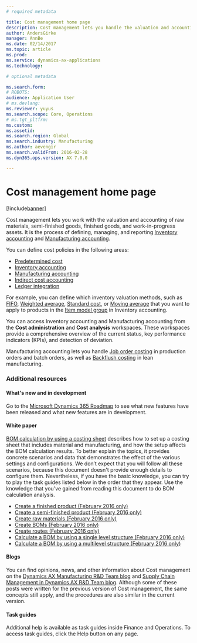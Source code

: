 ```yaml
---
# required metadata

title: Cost management home page
description: Cost management lets you handle the valuation and accounting of raw materials, semi-finished goods, finished goods, and work in progress assets. 
author: AndersGirke
manager: AnnBe
ms.date: 02/14/2017
ms.topic: article
ms.prod:
ms.service: dynamics-ax-applications
ms.technology:

# optional metadata

ms.search.form: 
# ROBOTS:
audience: Application User
# ms.devlang: 
ms.reviewer: yuyus
ms.search.scope: Core, Operations
# ms.tgt_pltfrm:
ms.custom: 
ms.assetid: 
ms.search.region: Global
ms.search.industry: Manufacturing
ms.author: aevengir
ms.search.validFrom: 2016-02-28
ms.dyn365.ops.version: AX 7.0.0

---
```


# Cost management home page

[!include[banner](../includes/banner.md)]

Cost management lets you work with the valuation and accounting of raw materials, semi-finished goods, finished goods, and work-in-progress assets. It is the process of defining, managing, and reporting [Inventory accounting](../supply-chain/cost-management/cost-object.md) and [Manufacturing accounting](../supply-chain/cost-management/bom-calculations.md).

You can define cost policies in the following areas: 
-  [Predetermined cost](../supply-chain/cost-management/costing-versions.md)
-  [Inventory accounting](../supply-chain/cost-management/cost-object.md)
-  [Manufacturing accounting](../supply-chain/cost-management/bom-calculations.md)
-  [Indirect cost accounting](../supply-chain/cost-management/costing-sheets.md)
-  [Ledger integration](../supply-chain/cost-management/production-order-cost-analysis.md)

For example, you can define which inventory valuation methods, such as [FIFO](../supply-chain/cost-management/fifo-physical-value-marking.md), [Weighted average](../supply-chain/cost-management/weighted-average-physical-value-marking.md), [Standard cost](../supply-chain/cost-management/prerequisites-standard-costs.md), or [Moving average](../supply-chain/cost-management/moving-average.md) that you want to apply to products in the [Item model group](../supply-chain/inventory/reserve-inventory-quantities.md) in Inventory accounting.

You can access Inventory accounting and Manufacturing accounting from the **Cost administration** and **Cost analysis** workspaces. These workspaces provide a comprehensive overview of the current status, key performance indicators (KPIs), and detection of deviation. 

Manufacturing accounting lets you handle [Job order costing](../supply-chain/cost-management/production-order-cost-analysis.md) in production orders and batch orders, as well as [Backflush costing](../supply-chain/cost-management/backflush-costing.md) in lean manufacturing.

### Additional resources

#### What's new and in development

Go to the [Microsoft Dynamics 365 Roadmap](https://roadmap.dynamics.com/) to see what new features have been released and what new 
features are in development. 

#### White paper
[BOM calculation by using a costing sheet](https://mbs.microsoft.com/customersource/northamerica/AX/learning/documentation/white-papers/365operationsbomcalsheet) describes how to set up a costing sheet that includes material and manufacturing, and how the setup affects the BOM calculation results. To better explain the topics, it provides concrete scenarios and data that demonstrates the effect of the various settings and configurations. We don’t expect that you will follow all these scenarios, because this document doesn't provide enough details to configure them. Nevertheless, if you have the basic knowledge, you can try to play the task guides listed below in the order that they appear. Use the knowledge that you’ve gained from reading this document to do BOM calculation analysis. 

-  [Create a finished product (February 2016 only)](../supply-chain/cost-management/tasks/create-finished-product-2016-02.md)
-  [Create a semi-finished product (February 2016 only)](../supply-chain/cost-management/tasks/create-semi-finished-product-2016-02.md)
-  [Create raw materials (February 2016 only)](../supply-chain/cost-management/tasks/create-raw-materials-2016-02.md)
-  [Create BOMs (February 2016 only)](../supply-chain/cost-management/tasks/create-boms-2016-02.md)
-  [Create routes (February 2016 only)](../supply-chain/cost-management/tasks/create-routes-2016-02.md)
-  [Calculate a BOM by using a single level structure (February 2016 only)](../supply-chain/cost-management/tasks/calculate-bom-single-level-structure-2016-02.md)
-  [Calculate a BOM by using a multilevel structure (February 2016 only)](../supply-chain/cost-management/tasks/calculate-bom-multilevel-structure-2016-02.md)


#### Blogs
You can find opinions, news, and other information about Cost management on the [Dynamics AX Manufacturing R&D Team blog](https://blogs.msdn.microsoft.com/axmfg) and [Supply Chain Management in Dynamics AX R&D Team blog](https://blogs.msdn.microsoft.com/dynamicsaxscm). Although some of these posts were written for the previous version of Cost management, the same concepts still apply, and the procedures are also similar in the current version.

#### Task guides
Additional help is available as task guides inside Finance and Operations. To access task guides, click the Help button on any page.

